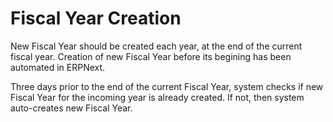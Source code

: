 
# Fiscal Year Creation



New Fiscal Year should be created each year, at the end of the current fiscal year. Creation of new Fiscal Year before its begining has been automated in ERPNext.


Three days prior to the end of the current Fiscal Year, system checks if new Fiscal Year for the incoming year is already created. If not, then system auto-creates new Fiscal Year.




